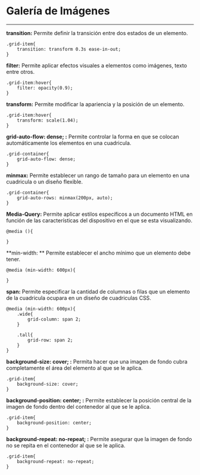 # **Galería de Imágenes**

------

**transition:** Permite definir la transición entre dos estados de un elemento.

```
.grid-item{
    transition: transform 0.3s ease-in-out;
}
```

**filter:** Permite aplicar efectos visuales a elementos como imágenes, texto entre otros.

```
.grid-item:hover{
    filter: opacity(0.9);
}
```

**transform:** Permite modificar la apariencia y la posición de un elemento.

```
.grid-item:hover{
    transform: scale(1.04);
}
```

**grid-auto-flow: dense; :** Permite controlar la forma en que se colocan automáticamente los elementos en una cuadricula.  

```
.grid-container{
    grid-auto-flow: dense;
}
```

**minmax:** Permite establecer un rango de tamaño para un elemento en una cuadricula o un diseño flexible. 

```
.grid-container{
    grid-auto-rows: minmax(200px, auto);
}
```

**Media-Query:** Permite aplicar estilos específicos a un documento HTML en función de las características del dispositivo en el que se esta visualizando.   

```
@media (){

}
```

**min-width: ** Permite establecer el ancho mínimo que un elemento debe tener. 

```
@media (min-width: 600px){

}
```

**span:** Permite especificar la cantidad de columnas o filas que un elemento de la cuadricula ocupara en un diseño de cuadriculas CSS.

```
@media (min-width: 600px){
    .wide{
        grid-column: span 2;
    }

    .tall{
        grid-row: span 2;
    }
}
```

**background-size: cover; :** Permita hacer que una imagen de fondo cubra completamente el área del elemento al que se le aplica. 

```
.grid-item{
    background-size: cover;
}
```

**background-position: center; :** Permite establecer la posición central de la imagen de fondo dentro del contenedor al que se le aplica. 

```
.grid-item{
    background-position: center;
}
```

**background-repeat: no-repeat; :** Permite asegurar que la imagen de fondo no se repita en el contenedor al que se le aplica. 

```
.grid-item{
    background-repeat: no-repeat;
}
```


